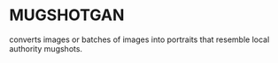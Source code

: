 # MUGSHOTGAN
converts images or batches of images into portraits that resemble local authority mugshots.
